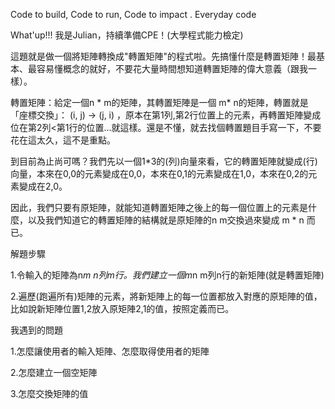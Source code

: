 Code to build, Code to run, Code to impact . Everyday code

 
What'up!!! 我是Julian，持續準備CPE！(大學程式能力檢定)

這題就是做一個將矩陣轉換成"轉置矩陣"的程式啦。先搞懂什麼是轉置矩陣！最基本、最容易懂概念的就好，不要花大量時間想知道轉置矩陣的偉大意義（跟我一樣）。

 

轉置矩陣：給定一個n * m的矩陣，其轉置矩陣是一個 m* n的矩陣，轉置就是「座標交換」： (i, j) → (j, i) ，原本在第1列,第2行位置上的元素，再轉置矩陣變成位在第2列<第1行的位置...就這樣。還是不懂，就去找個轉置題目手寫一下，不要花在這太久，這不是重點。

 

到目前為止尚可嗎？我們先以一個1*3的(列)向量來看，它的轉置矩陣就變成(行)向量，本來在0,0的元素變成在0,0，本來在0,1的元素變成在1,0，本來在0,2的元素變成在2,0。

 

因此，我們只要有原矩陣，就能知道轉置矩陣之後上的每一個位置上的元素是什麼，以及我們知道它的轉置矩陣的結構就是原矩陣的n m交換過來變成 m  * n 而已。

 

解題步驟

1.令輸入的矩陣為n*m n列m行。我們建立一個m*n m列n行的新矩陣(就是轉置矩陣)

2.遍歷(跑遍所有)矩陣的元素，將新矩陣上的每一位置都放入對應的原矩陣的值，比如說新矩陣位置1,2放入原矩陣2,1的值，按照定義而已。

 

 

 

我遇到的問題

1.怎麼讓使用者的輸入矩陣、怎麼取得使用者的矩陣

2.怎麼建立一個空矩陣

3.怎麼交換矩陣的值
